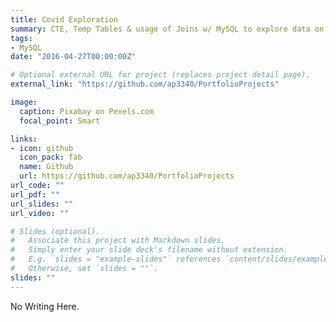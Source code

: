 ```yaml
---
title: Covid Exploration
summary: CTE, Temp Tables & usage of Joins w/ MySQL to explore data on confirmed covid death statistics.
tags:
- MySQL
date: "2016-04-27T00:00:00Z"

# Optional external URL for project (replaces project detail page).
external_link: "https://github.com/ap3340/PortfolioProjects"

image:
  caption: Pixabay on Pexels.com
  focal_point: Smart

links:
- icon: github
  icon_pack: fab
  name: Github
  url: https://github.com/ap3340/PortfolioProjects
url_code: ""
url_pdf: ""
url_slides: ""
url_video: ""

# Slides (optional).
#   Associate this project with Markdown slides.
#   Simply enter your slide deck's filename without extension.
#   E.g. `slides = "example-slides"` references `content/slides/example-slides.md`.
#   Otherwise, set `slides = ""`.
slides: ""
---
```


No Writing Here. 
